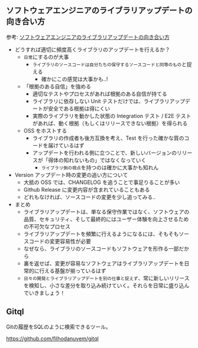 ## ソフトウェアエンジニアのライブラリアップデートの向き合い方

参考: [ソフトウェアエンジニアのライブラリアップデートの向き合い方](https://tech.uzabase.com/entry/2024/03/21/150836)

- どうすれば適切に頻度高くライブラリのアップデートを行えるか？
  - `日常`にするのが大事
    - `ライブラリのソースコードは自分たちの保守するソースコードと同等のもの`と捉える
      - 確かにこの感覚は大事かも..!
  - 「根拠のある自信」を強める
    - 適切なテストやプロセスがあれば根拠のある自信が持てる
    - ライブラリに依存しない Unit テストだけでは、ライブラリアップデートが安全である根拠は得にくい
    - 実際のライブラリを動かした状態の Integration テスト / E2E テスト があれば、動く根拠（もしくはリリースできない根拠）を得られる
  - OSS をホストする
    - ライブラリの作成者も後方互換を考え、Test を行った確かな質のコードを届けているはず
    - アップデートを行われる側に立つことで、新しいバージョンのリリースが「得体の知れないもの」ではなくなっていく
      - `ライブラリ側の視点`を持つのは確かに大事かも知れん
- Version アップデート時の変更の追い方について
  - 大抵の OSS では、CHANGELOG を追うことで事足りることが多い
  - Github Release に変更内容が含まれていることもある
  - どれもなければ、ソースコードの変更を少し追ってみる..
- まとめ
  - ライブラリアップデートは、単なる保守作業ではなく、ソフトウェアの品質、セキュリティ、そして最終的にはユーザー体験を向上させるための不可欠なプロセス
  - ライブラリアップデートを頻繁に行えるようになるには、そもそもソースコードの変更容易性が必要
  - なぜなら、ライブラリのソースコードもソフトウェアを形作る一部だから
  - 裏を返せば、変更が容易なソフトウェアはライブラリアップデートを日常的に行える基盤が揃っているはず
  - `日々の開発とライブラリアップデートを別の仕事と捉えず`、常に新しいリリースを検知し、小さな差分を取り込み続けていく。それらを日常に盛り込んでいきましょう！

##  Gitql

Gitの履歴をSQLのように検索できるツール。

https://github.com/filhodanuvem/gitql
